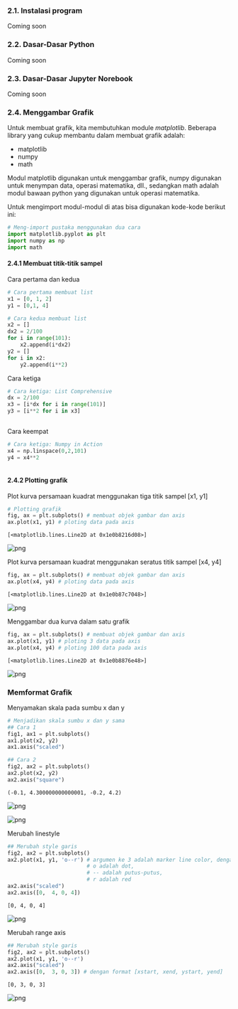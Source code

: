 ### 2.1. Instalasi program
Coming soon
### 2.2. Dasar-Dasar Python
Coming soon
### 2.3. Dasar-Dasar Jupyter Norebook
Coming soon


### 2.4. Menggambar Grafik
Untuk membuat grafik, kita membutuhkan module *matplotlib*. Beberapa library yang cukup membantu dalam membuat grafik adalah:
- matplotlib
- numpy
- math

Modul matplotlib digunakan untuk menggambar grafik, numpy digunakan untuk menympan data, operasi matematika, dll., sedangkan math adalah modul bawaan python yang digunakan untuk operasi matematika.

Untuk mengimport modul-modul di atas bisa digunakan kode-kode berikut ini:


```python
# Meng-import pustaka menggunakan dua cara
import matplotlib.pyplot as plt
import numpy as np
import math
```

#### 2.4.1 Membuat titik-titik sampel
Cara pertama dan kedua



```python
# Cara pertama membuat list
x1 = [0, 1, 2]
y1 = [0,1, 4] 

# Cara kedua membuat list
x2 = []
dx2 = 2/100
for i in range(101):
    x2.append(i*dx2) 
y2 = []
for i in x2:
    y2.append(i**2) 
```

Cara ketiga



```python
# Cara ketiga: List Comprehensive
dx = 2/100
x3 = [i*dx for i in range(101)]
y3 = [i**2 for i in x3]
 
```

Cara keempat


```python
# Cara ketiga: Numpy in Action 
x4 = np.linspace(0,2,101)
y4 = x4**2
 
```

#### 2.4.2 Plotting grafik

Plot kurva persamaan kuadrat menggunakan tiga titik sampel [x1, y1]


```python
# Plotting grafik
fig, ax = plt.subplots() # membuat objek gambar dan axis
ax.plot(x1, y1) # ploting data pada axis
```




    [<matplotlib.lines.Line2D at 0x1e0b8216d08>]




![png](02-dasar-python-jupyter-txt_files/02-dasar-python-jupyter-txt_11_1.png)


Plot kurva persamaan kuadrat menggunakan seratus titik sampel [x4, y4]


```python
fig, ax = plt.subplots() # membuat objek gambar dan axis
ax.plot(x4, y4) # ploting data pada axis
```




    [<matplotlib.lines.Line2D at 0x1e0b87c7048>]




![png](02-dasar-python-jupyter-txt_files/02-dasar-python-jupyter-txt_13_1.png)


Menggambar dua kurva dalam satu grafik


```python
fig, ax = plt.subplots() # membuat objek gambar dan axis
ax.plot(x1, y1) # ploting 3 data pada axis
ax.plot(x4, y4) # ploting 100 data pada axis
```




    [<matplotlib.lines.Line2D at 0x1e0b8876e48>]




![png](02-dasar-python-jupyter-txt_files/02-dasar-python-jupyter-txt_15_1.png)


### Memformat Grafik
Menyamakan skala pada sumbu x dan y


```python
# Menjadikan skala sumbu x dan y sama
## Cara 1
fig1, ax1 = plt.subplots()
ax1.plot(x2, y2)
ax1.axis("scaled")

## Cara 2
fig2, ax2 = plt.subplots()
ax2.plot(x2, y2)
ax2.axis("square")
```




    (-0.1, 4.300000000000001, -0.2, 4.2)




![png](02-dasar-python-jupyter-txt_files/02-dasar-python-jupyter-txt_17_1.png)



![png](02-dasar-python-jupyter-txt_files/02-dasar-python-jupyter-txt_17_2.png)


Merubah linestyle


```python
## Merubah style garis
fig2, ax2 = plt.subplots()
ax2.plot(x1, y1, 'o--r') # argumen ke 3 adalah marker line color, dengan:
                         # o adalah dot, 
                         # -- adalah putus-putus, 
                         # r adalah red
ax2.axis("scaled")
ax2.axis([0,  4, 0, 4])
```




    [0, 4, 0, 4]




![png](02-dasar-python-jupyter-txt_files/02-dasar-python-jupyter-txt_19_1.png)


Merubah range axis


```python
## Merubah style garis
fig2, ax2 = plt.subplots()
ax2.plot(x1, y1, 'o--r')  
ax2.axis("scaled")
ax2.axis([0,  3, 0, 3]) # dengan format [xstart, xend, ystart, yend]
```




    [0, 3, 0, 3]




![png](02-dasar-python-jupyter-txt_files/02-dasar-python-jupyter-txt_21_1.png)

